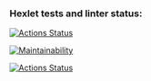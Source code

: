 ### Hexlet tests and linter status:
[![Actions Status](https://github.com/tonybarracuda/frontend-project-lvl1/workflows/hexlet-check/badge.svg)](https://github.com/tonybarracuda/frontend-project-lvl1/actions)

[![Maintainability](https://api.codeclimate.com/v1/badges/a99a88d28ad37a79dbf6/maintainability)](https://codeclimate.com/github/tonybarracuda/frontend-project-lvl1) 

[![Actions Status](https://github.com/tonybarracuda/frontend-project-lvl1/workflows/nodejs/badge.svg)](https://github.com/tonybarracuda/frontend-project-lvl1/actions/workflows/nodejs.yml)